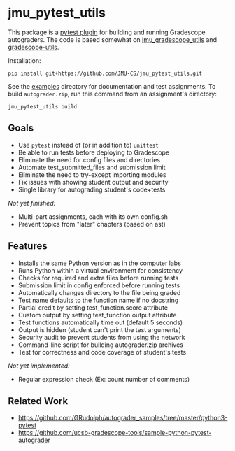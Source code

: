 # jmu_pytest_utils

This package is a [pytest plugin][1] for building and running Gradescope autograders.
The code is based somewhat on [jmu_gradescope_utils][2] and [gradescope-utils][3].

Installation:

    pip install git+https://github.com/JMU-CS/jmu_pytest_utils.git

See the [examples](examples) directory for documentation and test assignments.
To build `autograder.zip`, run this command from an assignment's directory:

    jmu_pytest_utils build

[1]: https://docs.pytest.org/en/stable/how-to/plugins.html
[2]: https://github.com/JMU-CS/jmu_python_gradescope_utils/
[3]: https://github.com/gradescope/gradescope-utils


## Goals

* Use `pytest` instead of (or in addition to) `unittest`
* Be able to run tests before deploying to Gradescope
* Eliminate the need for config files and directories
* Automate test_submitted_files and submission limit
* Eliminate the need to try-except importing modules
* Fix issues with showing student output and security
* Single library for autograding student's code+tests

*Not yet finished:*

* Multi-part assignments, each with its own config.sh
* Prevent topics from "later" chapters (based on ast)


## Features

* Installs the same Python version as in the computer labs
* Runs Python within a virtual environment for consistency
* Checks for required and extra files before running tests
* Submission limit in config enforced before running tests
* Automatically changes directory to the file being graded
* Test name defaults to the function name if no docstring
* Partial credit by setting test_function.score attribute
* Custom output by setting test_function.output attribute
* Test functions automatically time out (default 5 seconds)
* Output is hidden (student can't print the test arguments)
* Security audit to prevent students from using the network
* Command-line script for building autograder.zip archives
* Test for correctness and code coverage of student's tests

*Not yet implemented:*

* Regular expression check (Ex: count number of comments)


## Related Work

* https://github.com/GRudolph/autograder_samples/tree/master/python3-pytest
* https://github.com/ucsb-gradescope-tools/sample-python-pytest-autograder
